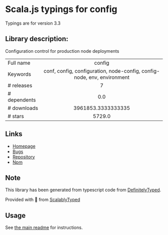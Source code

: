 
# Scala.js typings for config

Typings are for version 3.3

## Library description:
Configuration control for production node deployments

|                    |                 |
| ------------------ | :-------------: |
| Full name          | config |
| Keywords           | conf, config, configuration, node-config, config-node, env, environment |
| # releases         | 7 |
| # dependents       | 0.0 |
| # downloads        | 3961853.3333333335 |
| # stars            | 5729.0 |

## Links
- [Homepage](http://github.com/node-config/node-config.git)
- [Bugs](https://github.com/node-config/node-config/issues)
- [Repository](https://github.com/node-config/node-config)
- [Npm](https://www.npmjs.com/package/config)
    


## Note
This library has been generated from typescript code from [DefinitelyTyped](https://definitelytyped.org).

Provided with :purple_heart: from [ScalablyTyped](https://github.com/oyvindberg/ScalablyTyped)

## Usage
See [the main readme](../../readme.md) for instructions.


